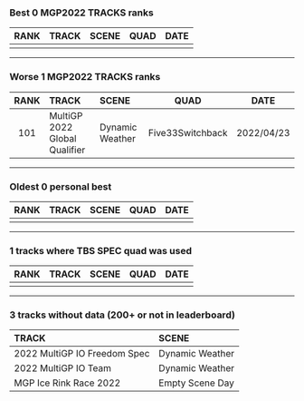 ### Best 0 MGP2022 TRACKS ranks
|RANK|TRACK|SCENE|QUAD|DATE|
|:---:|:---|:---|:---:|:---:|
||||||
---
### Worse 1 MGP2022 TRACKS ranks
|RANK|TRACK|SCENE|QUAD|DATE|
|:---:|:---|:---|:---:|:---:|
|101|MultiGP 2022 Global Qualifier|Dynamic Weather|Five33Switchback|2022/04/23|
---
### Oldest 0 personal best
|RANK|TRACK|SCENE|QUAD|DATE|
|:---:|:---|:---|:---:|:---:|
||||||
---
### 1 tracks where TBS SPEC quad was used
|RANK|TRACK|SCENE|QUAD|DATE|
|:---:|:---|:---|:---:|:---:|
||||||
---
### 3 tracks without data (200+ or not in leaderboard)
|TRACK|SCENE|
|:---|:---|
|2022 MultiGP IO Freedom Spec|Dynamic Weather|
|2022 MultiGP IO Team|Dynamic Weather|
|MGP Ice Rink Race 2022|Empty Scene Day|
